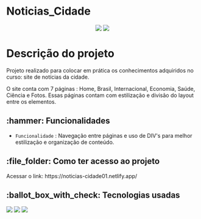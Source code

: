 # Noticias_Cidade

<p align="center">
  <img src="https://img.shields.io/github/last-commit/Samuel-045/Noticias_Cidade/main?style=for-the-badge&color=blue">
  <img src="https://img.shields.io/badge/STATUS-FINALIZADO-blue?style=for-the-badge&color=blue">
</p>


# Descrição do projeto

Projeto realizado para colocar em prática os conhecimentos adquiridos no curso: site de notícias da cidade.

O site conta com 7 páginas : Home, Brasil, Internacional, Economia, Saúde, Ciência e Fotos.
Essas páginas contam com estilização e divisão do layout entre os elementos.
 
 <h2>:hammer: Funcionalidades </h2>

- `Funcionalidade` : Navegação entre páginas e uso de DIV's para melhor estilização e organização de conteúdo.
 
<h2>:file_folder: Como ter acesso ao projeto</h2>
Acessar o link: https://noticias-cidade01.netlify.app/

<h2> :ballot_box_with_check: Tecnologias usadas </h2>
<p align='left'>
  <img src='https://img.shields.io/badge/html5-%23E34F26.svg?style=for-the-badge&logo=html5&logoColor=white'/>
  <img src='https://img.shields.io/badge/css3-%231572B6.svg?style=for-the-badge&logo=css3&logoColor=white'/>
  <img src='https://img.shields.io/badge/Visual%20Studio%20Code-0078d7.svg?style=for-the-badge&logo=visual-studio-code&logoColor=white'/>
 </p>
